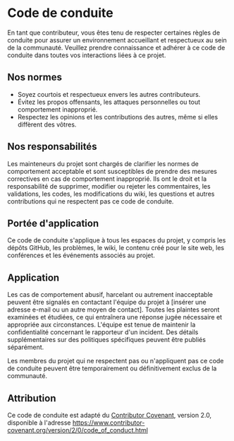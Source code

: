 # Code de conduite

En tant que contributeur, vous êtes tenu de respecter certaines règles de conduite pour assurer un environnement accueillant et respectueux au sein de la communauté. Veuillez prendre connaissance et adhérer à ce code de conduite dans toutes vos interactions liées à ce projet.

## Nos normes

- Soyez courtois et respectueux envers les autres contributeurs.
- Évitez les propos offensants, les attaques personnelles ou tout comportement inapproprié.
- Respectez les opinions et les contributions des autres, même si elles diffèrent des vôtres.

## Nos responsabilités

Les mainteneurs du projet sont chargés de clarifier les normes de comportement acceptable et sont susceptibles de prendre des mesures correctives en cas de comportement inapproprié. Ils ont le droit et la responsabilité de supprimer, modifier ou rejeter les commentaires, les validations, les codes, les modifications du wiki, les questions et autres contributions qui ne respectent pas ce code de conduite.

## Portée d'application

Ce code de conduite s'applique à tous les espaces du projet, y compris les dépôts GitHub, les problèmes, le wiki, le contenu créé pour le site web, les conférences et les événements associés au projet.

## Application

Les cas de comportement abusif, harcelant ou autrement inacceptable peuvent être signalés en contactant l'équipe du projet à [insérer une adresse e-mail ou un autre moyen de contact]. Toutes les plaintes seront examinées et étudiées, ce qui entraînera une réponse jugée nécessaire et appropriée aux circonstances. L'équipe est tenue de maintenir la confidentialité concernant le rapporteur d'un incident. Des détails supplémentaires sur des politiques spécifiques peuvent être publiés séparément.

Les membres du projet qui ne respectent pas ou n'appliquent pas ce code de conduite peuvent être temporairement ou définitivement exclus de la communauté.

## Attribution

Ce code de conduite est adapté du [Contributor Covenant](https://www.contributor-covenant.org), version 2.0, disponible à l'adresse https://www.contributor-covenant.org/version/2/0/code_of_conduct.html

